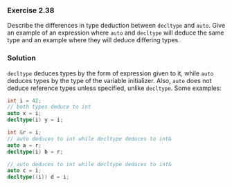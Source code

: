 ### Exercise 2.38

Describe the differences in type deduction between `decltype` and `auto`. Give
an example of an expression where `auto` and `decltype` will deduce the same
type and an example where they will deduce differing types.

### Solution

`decltype` deduces types by the form of expression given to it, while `auto`
deduces types by the type of the variable initializer. Also, `auto` does not
deduce reference types unless specified, unlike `decltype`. Some examples:

```cpp
int i = 42;
// both types deduce to int
auto x = i;
decltype(i) y = i;

int &r = i;
// auto deduces to int while decltype deduces to int&
auto a = r;
decltype(i) b = r;

// auto deduces to int while decltype deduces to int&
auto c = i;
decltype((i)) d = i;
``` 
